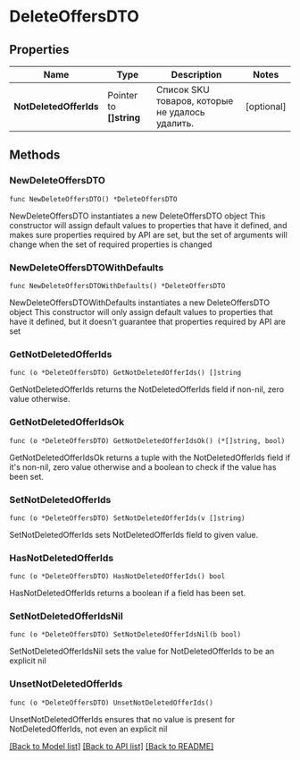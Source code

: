 # DeleteOffersDTO

## Properties

Name | Type | Description | Notes
------------ | ------------- | ------------- | -------------
**NotDeletedOfferIds** | Pointer to **[]string** | Список SKU товаров, которые не удалось удалить. | [optional] 

## Methods

### NewDeleteOffersDTO

`func NewDeleteOffersDTO() *DeleteOffersDTO`

NewDeleteOffersDTO instantiates a new DeleteOffersDTO object
This constructor will assign default values to properties that have it defined,
and makes sure properties required by API are set, but the set of arguments
will change when the set of required properties is changed

### NewDeleteOffersDTOWithDefaults

`func NewDeleteOffersDTOWithDefaults() *DeleteOffersDTO`

NewDeleteOffersDTOWithDefaults instantiates a new DeleteOffersDTO object
This constructor will only assign default values to properties that have it defined,
but it doesn't guarantee that properties required by API are set

### GetNotDeletedOfferIds

`func (o *DeleteOffersDTO) GetNotDeletedOfferIds() []string`

GetNotDeletedOfferIds returns the NotDeletedOfferIds field if non-nil, zero value otherwise.

### GetNotDeletedOfferIdsOk

`func (o *DeleteOffersDTO) GetNotDeletedOfferIdsOk() (*[]string, bool)`

GetNotDeletedOfferIdsOk returns a tuple with the NotDeletedOfferIds field if it's non-nil, zero value otherwise
and a boolean to check if the value has been set.

### SetNotDeletedOfferIds

`func (o *DeleteOffersDTO) SetNotDeletedOfferIds(v []string)`

SetNotDeletedOfferIds sets NotDeletedOfferIds field to given value.

### HasNotDeletedOfferIds

`func (o *DeleteOffersDTO) HasNotDeletedOfferIds() bool`

HasNotDeletedOfferIds returns a boolean if a field has been set.

### SetNotDeletedOfferIdsNil

`func (o *DeleteOffersDTO) SetNotDeletedOfferIdsNil(b bool)`

 SetNotDeletedOfferIdsNil sets the value for NotDeletedOfferIds to be an explicit nil

### UnsetNotDeletedOfferIds
`func (o *DeleteOffersDTO) UnsetNotDeletedOfferIds()`

UnsetNotDeletedOfferIds ensures that no value is present for NotDeletedOfferIds, not even an explicit nil

[[Back to Model list]](../README.md#documentation-for-models) [[Back to API list]](../README.md#documentation-for-api-endpoints) [[Back to README]](../README.md)



